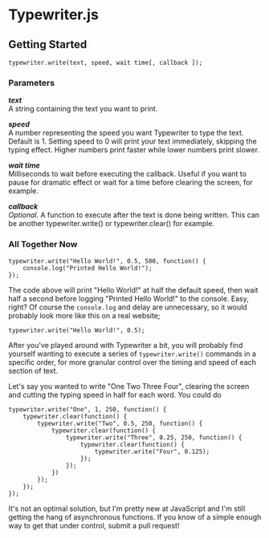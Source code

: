 # Typewriter.js

## Getting Started

```
typewriter.write(text, speed, wait time[, callback ]);
```

### Parameters

_**text**_<br>
A string containing the text you want to print.
	
_**speed**_<br>
A number representing the speed you want Typewriter to type the text. Default is 1. Setting speed to 0 will print your text immediately, skipping the typing effect. Higher numbers print faster while lower numbers print slower.

_**wait time**_<br>
Milliseconds to wait before executing the callback. Useful if you want to pause for dramatic effect or wait for a time before clearing the screen, for example.

_**callback**_<br>
_Optional._ A function to execute after the text is done being written. This can be another typewriter.write() or typewriter.clear() for example.


### All Together Now

```
typewriter.write("Hello World!", 0.5, 500, function() {
	console.log("Printed Hello World!");
});
```

The code above will print "Hello World!" at half the default speed, then wait half a second before logging "Printed Hello World!" to the console. Easy, right? Of course the `console.log` and delay are unnecessary, so it would probably look more like this on a real website;

```
typewriter.write("Hello World!", 0.5);
```

After you've played around with Typewriter a bit, you will probably find yourself wanting to execute a series of `typewriter.write()` commands in a specific order, for more granular control over the timing and speed of each section of text. 

Let's say you wanted to write "One Two Three Four", clearing the screen and cutting the typing speed in half for each word. You could do

```
typewriter.write("One", 1, 250, function() {
	typewriter.clear(function() {
		typewriter.write("Two", 0.5, 250, function() {
			typewriter.clear(function() {
				typewriter.write("Three", 0.25, 250, function() {
					typewriter.clear(function() {
						typewriter.write("Four", 0.125);
					});
				});
			})
		});
	});
});
```

It's not an optimal solution, but I'm pretty new at JavaScript and I'm still getting the hang of asynchronous functions. If you know of a simple enough way to get that under control, submit a pull request!

